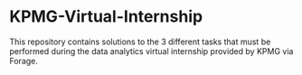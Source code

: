 # KPMG-Virtual-Internship
This repository contains solutions to the 3 different tasks that must be performed during the data analytics virtual internship provided by KPMG via Forage.
